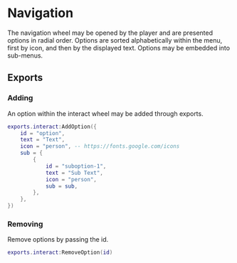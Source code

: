# Navigation
The navigation wheel may be opened by the player and are presented options in radial order. Options are sorted alphabetically within the menu, first by icon, and then by the displayed text. Options may be embedded into sub-menus.

## Exports

### Adding
An option within the interact wheel may be added through exports.
```Lua
exports.interact:AddOption({
	id = "option",
	text = "Text",
	icon = "person", -- https://fonts.google.com/icons
	sub = {
		{
			id = "suboption-1",
			text = "Sub Text",
			icon = "person",
			sub = sub,
		},
	},
})
```

### Removing
Remove options by passing the id.
```Lua
exports.interact:RemoveOption(id)
```